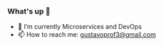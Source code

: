### What's up 👋

- 🌱 I’m currently Microservices and DevOps
- 📫 How to reach me: gustavoprof3@gmail.com
